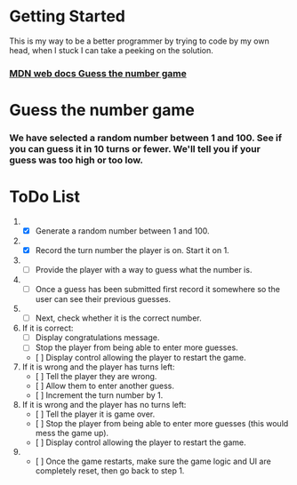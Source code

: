 # Getting Started
This is my way to be a better programmer by trying to code by my own head, when I stuck I can take a peeking on the solution.
### [MDN web docs Guess the number game](https://developer.mozilla.org/en-US/docs/Learn/JavaScript/First_steps/A_first_splash)

# Guess the number game
### We have selected a random number between 1 and 100. See if you can guess it in 10 turns or fewer. We'll tell you if your guess was too high or too low.

# ToDo List

1. - [x] Generate a random number between 1 and 100.
2. - [x] Record the turn number the player is on. Start it on 1.
3. - [ ] Provide the player with a way to guess what the number is.
4. - [ ] Once a guess has been submitted first record it somewhere so the user can see their previous guesses.
5. - [ ] Next, check whether it is the correct number.
6. If it is correct:
   - [ ] Display congratulations message.
   - [ ] Stop the player from being able to enter more guesses.
   - [ ] Display control allowing the player to restart the game.
7. If it is wrong and the player has turns left:
   - [ ] Tell the player they are wrong.
   - [ ] Allow them to enter another guess.
   - [ ] Increment the turn number by 1.
8. If it is wrong and the player has no turns left:
   - [ ] Tell the player it is game over.
   - [ ] Stop the player from being able to enter more guesses (this would mess the game up).
   - [ ] Display control allowing the player to restart the game.
9. - [ ] Once the game restarts, make sure the game logic and UI are completely reset, then go back to step 1.
